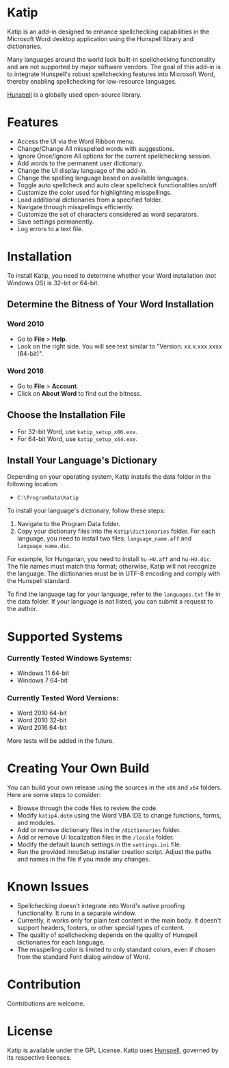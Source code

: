 # Katip

Katip is an add-in designed to enhance spellchecking capabilities in the Microsoft Word desktop application using the Hunspell library and dictionaries.

Many languages around the world lack built-in spellchecking functionality and are not supported by major software vendors. The goal of this add-in is to integrate Hunspell's robust spellchecking features into Microsoft Word, thereby enabling spellchecking for low-resource languages. 

[Hunspell](https://hunspell.github.io/) is a globally used open-source library.

# Features

- Access the UI via the Word Ribbon menu.
- Change/Change All misspelled words with suggestions.
- Ignore Once/Ignore All options for the current spellchecking session.
- Add words to the permanent user dictionary.
- Change the UI display language of the add-in.
- Change the spelling language based on available languages.
- Toggle auto spellcheck and auto clear spellcheck functionalities on/off.
- Customize the color used for highlighting misspellings.
- Load additional dictionaries from a specified folder.
- Navigate through misspellings efficiently.
- Customize the set of characters considered as word separators.
- Save settings permanently.
- Log errors to a text file.

# Installation

To install Katip, you need to determine whether your Word installation (not Windows OS) is 32-bit or 64-bit.

## Determine the Bitness of Your Word Installation

### Word 2010

- Go to **File** > **Help**.
- Look on the right side. You will see text similar to "Version: xx.x.xxx.xxxx (64-bit)".

### Word 2016

- Go to **File** > **Account**.
- Click on **About Word** to find out the bitness.

## Choose the Installation File

- For 32-bit Word, use `katip_setup_x86.exe`.
- For 64-bit Word, use `katip_setup_x64.exe`.

## Install Your Language's Dictionary

Depending on your operating system, Katip installs the data folder in the following location:

- `C:\ProgramData\Katip`

To install your language's dictionary, follow these steps:
1. Navigate to the Program Data folder.
2. Copy your dictionary files into the `Katip\dictionaries` folder. For each language, you need to install two files: `language_name.aff` and `language_name.dic`. 

For example, for Hungarian, you need to install `hu-HU.aff` and `hu-HU.dic`. The file names must match this format; otherwise, Katip will not recognize the language. The dictionaries must be in UTF-8 encoding and comply with the Hunspell standard.

To find the language tag for your language, refer to the `languages.txt` file in the data folder. If your language is not listed, you can submit a request to the author.

# Supported Systems

### Currently Tested Windows Systems:
- Windows 11 64-bit
- Windows 7 64-bit

### Currently Tested Word Versions:
- Word 2010 64-bit
- Word 2010 32-bit
- Word 2016 64-bit

More tests will be added in the future.

# Creating Your Own Build

You can build your own release using the sources in the `x86` and `x64` folders. Here are some steps to consider:

- Browse through the code files to review the code.
- Modify `katip4.dotm` using the Word VBA IDE to change functions, forms, and modules.
- Add or remove dictionary files in the `/dictionaries` folder.
- Add or remove UI localization files in the `/locale` folder.
- Modify the default launch settings in the `settings.ini` file.
- Run the provided InnoSetup installer creation script. Adjust the paths and names in the file if you made any changes.

# Known Issues

- Spellchecking doesn't integrate into Word's native proofing functionality. It runs in a separate window.
- Currently, it works only for plain text content in the main body. It doesn't support headers, footers, or other special types of content.
- The quality of spellchecking depends on the quality of Hunspell dictionaries for each language.
- The misspelling color is limited to only standard colors, even if chosen from the standard Font dialog window of Word.

# Contribution

Contributions are welcome.

# License

Katip is available under the GPL License. Katip uses [Hunspell](https://github.com/hunspell/hunspell), governed by its respective licenses.